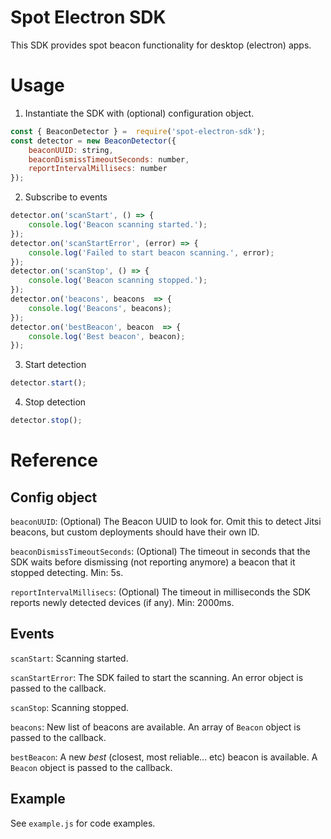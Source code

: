 # Spot Electron SDK

This SDK provides spot beacon functionality for desktop (electron) apps.

# Usage

1. Instantiate the SDK with (optional) configuration object.

```javascript
const { BeaconDetector } =  require('spot-electron-sdk');
const detector = new BeaconDetector({
    beaconUUID: string,
    beaconDismissTimeoutSeconds: number,
    reportIntervalMillisecs: number
});
```
2. Subscribe to events

```javascript
detector.on('scanStart', () => {
    console.log('Beacon scanning started.');
});
detector.on('scanStartError', (error) => {
    console.log('Failed to start beacon scanning.', error);
});
detector.on('scanStop', () => {
    console.log('Beacon scanning stopped.');
});
detector.on('beacons', beacons  => {
    console.log('Beacons', beacons);
});
detector.on('bestBeacon', beacon  => {
    console.log('Best beacon', beacon);
});
```

3. Start detection

```javascript
detector.start();
```

4. Stop detection

```javascript
detector.stop();
```

# Reference

## Config object
`beaconUUID`: (Optional) The Beacon UUID to look for. Omit this to detect Jitsi beacons, but custom deployments should have their own ID.

`beaconDismissTimeoutSeconds`: (Optional) The timeout in seconds that the SDK waits before dismissing (not reporting anymore) a beacon that it stopped detecting. Min: 5s.

`reportIntervalMillisecs`: (Optional) The timeout in milliseconds the SDK reports newly detected devices (if any). Min: 2000ms.

## Events
`scanStart`: Scanning started.

`scanStartError`: The SDK failed to start the scanning. An error object is passed to the callback.

`scanStop`: Scanning stopped.

`beacons`: New list of beacons are available. An array of `Beacon` object is passed to the callback.

`bestBeacon`: A new _best_ (closest, most reliable... etc) beacon is available. A `Beacon` object is passed to the callback.

## Example
See `example.js` for code examples.

